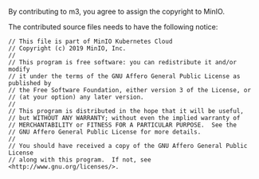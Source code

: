 By contributing to m3, you agree to assign the copyright to MinIO.

The contributed source files needs to have the following notice:

```
// This file is part of MinIO Kubernetes Cloud
// Copyright (c) 2019 MinIO, Inc.
//
// This program is free software: you can redistribute it and/or modify
// it under the terms of the GNU Affero General Public License as published by
// the Free Software Foundation, either version 3 of the License, or
// (at your option) any later version.
//
// This program is distributed in the hope that it will be useful,
// but WITHOUT ANY WARRANTY; without even the implied warranty of
// MERCHANTABILITY or FITNESS FOR A PARTICULAR PURPOSE.  See the
// GNU Affero General Public License for more details.
//
// You should have received a copy of the GNU Affero General Public License
// along with this program.  If not, see <http://www.gnu.org/licenses/>.
 ```
